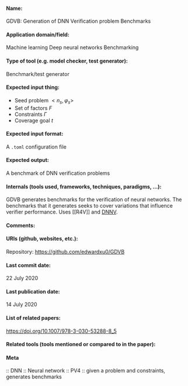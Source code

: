 #### Name:
GDVB: Generation of DNN Verification problem Benchmarks

#### Application domain/field:
Machine learning
Deep neural networks
Benchmarking

#### Type of tool (e.g. model checker, test generator):
Benchmark/test generator

#### Expected input thing:
- Seed problem $<n_s, \varphi_s>$
- Set of factors $F$
- Constraints $\Gamma$
- Coverage goal $t$

#### Expected input format:
A `.toml` configuration file

#### Expected output:
A benchmark of DNN verification problems

#### Internals (tools used, frameworks, techniques, paradigms, ...):
GDVB generates benchmarks for the verification of neural networks. The benchmarks that it generates seeks to cover variations that influence verifier performance.
Uses [[R4V]] and [DNNV](DNNV.md). 

#### Comments:

#### URIs (github, websites, etc.):
Repository: https://github.com/edwardxu0/GDVB

#### Last commit date:
22 July 2020

#### Last publication date:
14 July 2020

#### List of related papers:
https://doi.org/10.1007/978-3-030-53288-8_5

#### Related tools (tools mentioned or compared to in the paper):

#### Meta
:: DNN
:: Neural network
:: PV4 :: given a problem and constraints, generates benchmarks